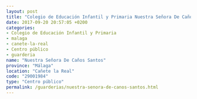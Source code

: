 ```yaml
---
layout: post
title: "Colegio de Educación Infantil y Primaria Nuestra Señora De Caños Santos"
date: 2017-09-20 20:57:05 +0200
categories:
- Colegio de Educación Infantil y Primaria
- malaga
- canete-la-real
- Centro público
- guarderia
name: "Nuestra Señora De Caños Santos"
province: "Málaga"
location: "Cañete la Real"
code: "29001984"
type: "Centro público"
permalink: /guarderias/nuestra-senora-de-canos-santos.html
---
```


